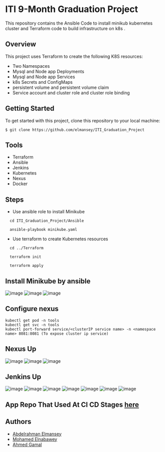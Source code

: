 # ITI 9-Month Graduation Project

This repository contains the Ansible Code to install minikub kubernetes cluster and Terraform code to build infrastructure on k8s .


## Overview

This project uses Terraform to create the following K8S resources:


- Two Namespaces 
- Mysql and Node app Deployments
- Mysql and Node app Services 
- k8s Secrets and ConfigMaps 
- persistent volume and persistent volume claim 
- Service account and cluster role and cluster role binding  





## Getting Started

To get started with this project, clone this repository to your local machine:

```
$ git clone https://github.com/elmansey/ITI_Graduation_Project
```

## Tools 

- Terraform 
- Ansible 
- Jenkins 
- Kubernetes 
- Nexus 
- Docker 



## Steps 

- Use ansible role to install Minikube 
```
  cd ITI_Graduation_Project/Ansible
```
```
  ansible-playbook minikube.yaml
```
- Use terraform to create Kubernetes resources 
```
  cd ../Terraform
```
```
  terraform init 
```
```
  terraform apply
```

## Install Minikube by ansible 
![image](https://github.com/elmansey/ITI_Graduation_Project/assets/89076648/cc0a1027-01b7-41c3-97ea-9d39029360b7)
![image](https://github.com/elmansey/ITI_Graduation_Project/assets/89076648/a6094407-316b-4abc-895d-5373e1e436a9)
![image](https://github.com/elmansey/ITI_Graduation_Project/assets/89076648/bd72915a-f1cd-4069-9120-731b3b9c52e8)






## Configure nexus 
```
kubectl get pod -n tools 
kubectl get svc -n tools
kubectl port-forward service/<clusterIP service name> -n <namespace name> 8081:8081 (To expose cluster ip service)
```

## Nexus Up
![image](https://github.com/elmansey/ITI_Graduation_Project/assets/89076648/619073a3-999e-41ef-b6af-2ac13d07564e)
![image](https://github.com/elmansey/ITI_Graduation_Project/assets/89076648/555e6d0d-5065-4f53-8923-37d4c339454f)
![image](https://github.com/elmansey/ITI_Graduation_Project/assets/89076648/db9d7097-1270-40f2-85ee-a18930a74cbb)



## Jenkins Up
![image](https://github.com/elmansey/ITI_Graduation_Project/assets/89076648/5f9632b1-124e-4bc7-87c7-15863931b2b5)
![image](https://github.com/elmansey/ITI_Graduation_Project/assets/89076648/dcee024c-4a29-4a15-81fb-3635dc9cf970)
![image](https://github.com/elmansey/ITI_Graduation_Project/assets/89076648/764673d9-75cd-4f59-9461-fd06a9c19eea)
![image](https://github.com/elmansey/ITI_Graduation_Project/assets/89076648/7897488f-481f-4471-9f4b-28d01d6a35d7)
![image](https://github.com/elmansey/ITI_Graduation_Project/assets/89076648/a095d8ea-34dd-4994-932d-e69acd0f288e)
![image](https://github.com/elmansey/ITI_Graduation_Project/assets/89076648/568bb455-cb19-4421-a4ee-4ddf81840848)
![image](https://github.com/elmansey/ITI_Graduation_Project/assets/89076648/ce85ceae-bb67-4567-a1db-3b4fcb86df11)















## App Repo That Used At CI CD Stages [here](https://github.com/ahmedgamalbakr/app_deployment)

## Authors

- [Abdelrahman Elmansey ](https://www.linkedin.com/in/abdelrahman-elmansey/)
- [Mohamed Elnabawey ](linkedin.com/in/mohammed-el-nabawy)
- [Ahmed Gamal ](https://www.linkedin.com/in/ahmed-gamal-509218149/)